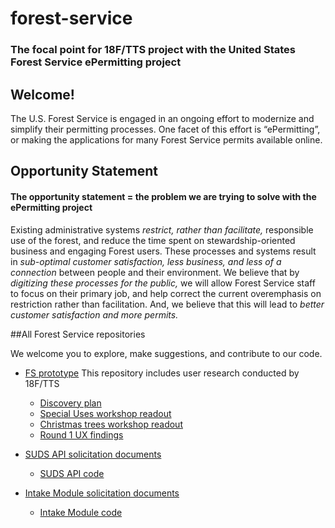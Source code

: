 # forest-service

### The focal point for 18F/TTS project with the United States Forest Service ePermitting project

## Welcome!

The U.S. Forest Service is engaged in an ongoing effort to modernize and simplify their permitting processes. One facet of this effort is “ePermitting”, or making the applications for many Forest Service permits available online.

## Opportunity Statement

#### The opportunity statement = the problem we are trying to solve with the ePermitting project

Existing administrative systems *restrict, rather than facilitate,* responsible use of the forest, and reduce the time spent on stewardship-oriented business and engaging Forest users. These processes and systems result in *sub-optimal customer satisfaction, less business, and less of a connection* between people and their environment. We believe that by *digitizing these processes for the public,* we will allow Forest Service staff to focus on their primary job, and help correct the current overemphasis on restriction rather than facilitation. And, we believe that this will lead to *better customer satisfaction and more permits.*

##All Forest Service repositories

We welcome you to explore, make suggestions, and contribute to our code.

- [FS prototype](https://github.com/18F/forest-service-prototype) This repository includes user research conducted by 18F/TTS
    - [Discovery plan](https://github.com/18F/forest-service-prototype/blob/develop/docs/discovery-plan.pdf)
    - [Special Uses workshop readout](https://github.com/18F/forest-service-prototype/blob/develop/docs/special-uses-read-out.pdf)
    - [Christmas trees workshop readout](https://github.com/18F/forest-service-prototype/blob/develop/docs/christmas-tree-read-out.pdf)
    - [Round 1 UX findings](https://github.com/18F/forest-service-prototype/blob/develop/docs/round1-findings-reccomendations.pdf)   

 - [SUDS API solicitation documents](https://github.com/18F/bpa-fs-epermit-api) 
    - [SUDS API code](https://github.com/18F/fs-middlelayer-api) 
 - [Intake Module solicitation documents](https://github.com/18F/bpa-fs-epermit-intake) 
    - [Intake Module code](https://github.com/18F/fs-intake-module) 

